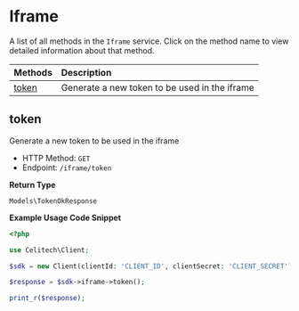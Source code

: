 # Iframe

A list of all methods in the `Iframe` service. Click on the method name to view detailed information about that method.

| Methods | Description |
| :------ | :---------- |
|[token](#token)| Generate a new token to be used in the iframe |

## token

Generate a new token to be used in the iframe


- HTTP Method: `GET`
- Endpoint: `/iframe/token`


**Return Type**

`Models\TokenOkResponse`

**Example Usage Code Snippet**
```php
<?php

use Celitech\Client;

$sdk = new Client(clientId: 'CLIENT_ID', clientSecret: 'CLIENT_SECRET');

$response = $sdk->iframe->token();

print_r($response);
```


